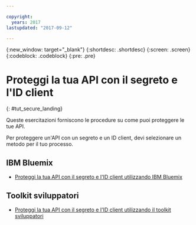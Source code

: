 ```yaml
---

copyright:
  years: 2017
lastupdated: "2017-09-12"

---
```



{:new_window: target="_blank"}
{:shortdesc: .shortdesc}
{:screen: .screen}
{:codeblock: .codeblock}
{:pre: .pre}

# Proteggi la tua API con il segreto e l'ID client 
{: #tut_secure_landing}

Queste esercitazioni forniscono le procedure su come puoi proteggere le tue API.

Per proteggere un'API con un segreto e un ID client, devi selezionare un metodo per il tuo processo.

## IBM Bluemix

- [Proteggi la tua API con il segreto e l'ID client utilizzando IBM Bluemix](tut_secure_id_secret_bm.html)

## Toolkit sviluppatori

- [Proteggi la tua API con il segreto e l'ID client utilizzando il toolkit sviluppatori](tut_secure_id_secret_tk.html)












